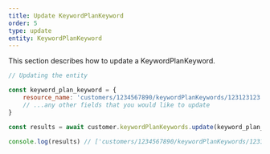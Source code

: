 ```yaml
---
title: Update KeywordPlanKeyword
order: 5
type: update
entity: KeywordPlanKeyword
---
```


This section describes how to update a KeywordPlanKeyword.

```javascript
// Updating the entity

const keyword_plan_keyword = {
    resource_name: 'customers/1234567890/keywordPlanKeywords/123123123', // The resource_name is required
    // ...any other fields that you would like to update
}

const results = await customer.keywordPlanKeywords.update(keyword_plan_keyword)

console.log(results) // ['customers/1234567890/keywordPlanKeywords/123123123']
```
